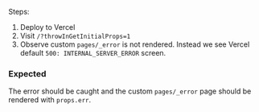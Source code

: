 Steps:

1. Deploy to Vercel
2. Visit `/?throwInGetInitialProps=1`
3. Observe custom `pages/_error` is not rendered. Instead we see Vercel default `500: INTERNAL_SERVER_ERROR` screen.

### Expected
The error should be caught and the custom `pages/_error` page should be rendered with `props.err`.
